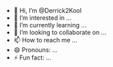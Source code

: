 - 👋 Hi, I’m @Derrick2Kool
- 👀 I’m interested in ...
- 🌱 I’m currently learning ...
- 💞️ I’m looking to collaborate on ...
- 📫 How to reach me ...
- 😄 Pronouns: ...
- ⚡ Fun fact: ...

<!---
Derrick2Kool/Derrick2Kool is a ✨ special ✨ repository because its `README.md` (this file) appears on your GitHub profile.
You can click the Preview link to take a look at your changes.
--->
